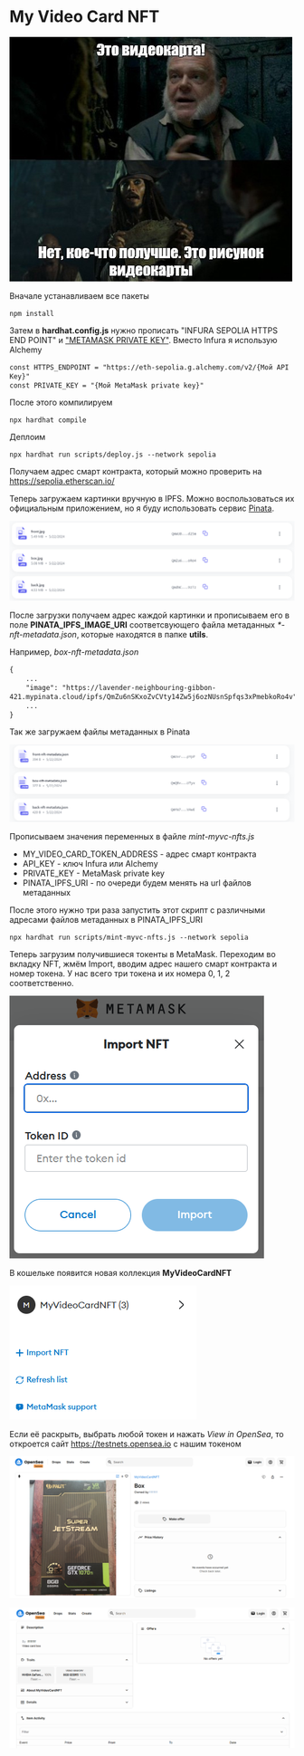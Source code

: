 # My Video Card NFT

![meme](./content/meme.jpg)

Вначале устанавливаем все пакеты
```
npm install
```

Затем в **hardhat.config.js** нужно прописать "INFURA SEPOLIA HTTPS END POINT" и ["METAMASK PRIVATE KEY"](https://support.metamask.io/vi/managing-my-wallet/secret-recovery-phrase-and-private-keys/how-to-export-an-accounts-private-key). Вместо Infura я использую Alchemy

```
const HTTPS_ENDPOINT = "https://eth-sepolia.g.alchemy.com/v2/{Мой API Key}"
const PRIVATE_KEY = "{Мой MetaMask private key}"

```

После этого компилируем
```
npx hardhat compile
```

Деплоим
```
npx hardhat run scripts/deploy.js --network sepolia
```

Получаем адрес смарт контракта, который можно проверить на https://sepolia.etherscan.io/

Теперь загружаем картинки вручную в IPFS. Можно воспользоваться их официальным приложением, но я буду использовать сервис [Pinata](https://www.pinata.cloud/).

![images](./content/images.png)

После загрузки получаем адрес каждой картинки и прописываем его в поле **PINATA_IPFS_IMAGE_URI** соответсвующего файла метаданных *\*-nft-metadata.json*, которые находятся в папке **utils**.

Например, *box-nft-metadata.json*
```
{
    ...
    "image": "https://lavender-neighbouring-gibbon-421.mypinata.cloud/ipfs/QmZu6nSKxoZvCVty14Zw5j6ozNUsnSpfqs3xPmebkoRo4v"
    ...
}
```

Так же загружаем файлы метаданных в Pinata

![metadata](./content/metadata.png)

Прописываем значения переменных в файле *mint-myvc-nfts.js*

- MY_VIDEO_CARD_TOKEN_ADDRESS - адрес смарт контракта
- API_KEY - ключ Infura или Alchemy
- PRIVATE_KEY - MetaMask private key
- PINATA_IPFS_URI - по очереди будем менять на url файлов метаданных

После этого нужно три раза запустить этот скрипт с различными адресами файлов метаданных в PINATA_IPFS_URI

```
npx hardhat run scripts/mint-myvc-nfts.js --network sepolia
```

Теперь загрузим получившиеся токенты в MetaMask. Переходим во вкладку NFT, жмём Import, вводим адрес нашего смарт контракта и номер токена. У нас всего три токена и их номера 0, 1, 2 соответственно.

![metamask](./content/metamask.png)

В кошельке появится новая коллекция **MyVideoCardNFT**

![MyVideoCardNFT](./content/myvideocardnft.png)

Если её раскрыть, выбрать любой токен и нажать *View in OpenSea*, то откроется сайт https://testnets.opensea.io с нашим токеном

![OpenSea](./content/opensea1.png)

![OpenSea](./content/opensea2.png)